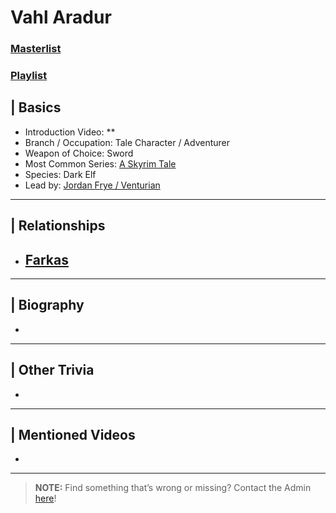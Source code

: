 # Vahl Aradur  
### [Masterlist]()
### [Playlist]()

## | Basics  
- Introduction Video: **  
- Branch / Occupation: Tale Character / Adventurer  
- Weapon of Choice: Sword 
- Most Common Series: [A Skyrim Tale](6.Series/Tale_Series.html)  
- Species: Dark Elf  
- Lead by: [Jordan Frye / Venturian](3.Siblings/3.1.Jordan-Frye-Venturian.html)

----

## | Relationships  
- [**Farkas**](5.Characters/Farkas.html)  
  -   

----

## | Biography  
- 

----

## | Other Trivia  
- 

----

## | Mentioned Videos
- []()

----

> **NOTE:** Find something that’s wrong or missing? Contact the Admin [here](../chapter_2.md)!